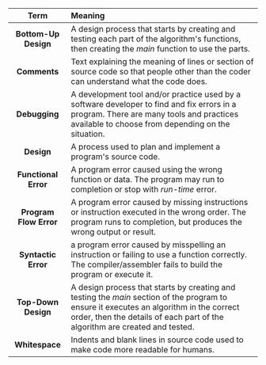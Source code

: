 |          Term           | Meaning                                                                                                                                                                                                             |
| :---------------------: | :------------------------------------------------------------------------------------------------------------------------------------------------------------------------------------------------------------------ |
|  **Bottom-Up Design**   | A design process that starts by creating and testing each part of the algorithm's functions, then creating the *main* function to use the parts.                                                                       |
|      **Comments**       | Text explaining the meaning of lines or section of source code so that people other than the coder can understand what the code does.                                                                                                                          |
|      **Debugging**      | A development tool and/or practice used by a software developer to find and fix errors in a program. There are many tools and practices available to choose from depending on the situation.                                                                                                                    |
|       **Design**        | A process used to plan and implement a program's source code.                                                                                                                                                         |
|  **Functional Error**   | A program error caused using the wrong function or data. The program may run to completion or stop with *run-time* error.                                                                                            
| **Program Flow Error**  | A program error caused by missing instructions or instruction executed in the wrong order. The program runs to completion, but produces the wrong output or result.                                                      ||
|  **Syntactic Error**    | a program error caused by misspelling an instruction or failing to use a function correctly. The compiler/assembler fails to build the program or execute it.                                                          |
|   **Top-Down Design**   | A design process that starts by creating and testing the *main* section of the program to ensure it executes an algorithm in the correct order, then the details of each part of the algorithm are created and tested. |
|     **Whitespace**      | Indents and blank lines in source code used to make code more readable for humans.                                                                                                                                |
